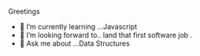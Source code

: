 Greetings 
- 🌱 I’m currently learning ...Javascript
- 👯 I’m looking forward to.. land that first software job .
- 💬 Ask me about ...Data Structures
